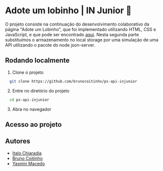 # Adote um lobinho | IN Junior 🐺

O projeto consiste na continuação do desenvolvimento colaborativo da página "Adote um Lobinho", que foi implementado utilizando HTML, CSS e JavaScript, e que pode ser encontrado [aqui](https://github.com/italo-ch/adote-um-lobinho). Nesta segunda parte substituímos o armazenamento no local storage por uma simulação de uma API utilizando o pacote do node json-server.

## Rodando localmente

1. Clone o projeto

```bash
  git clone https://github.com/brunocoitinho/ps-api-injunior
```

2. Entre no diretório do projeto

```bash
  cd ps-api-injunior
```

3. Abra no navegador

## Acesso ao projeto


## Autores

- [Italo Chiaradia](https://github.com/italo-ch)
- [Bruno Coitinho](https://github.com/brunocoitinho)
- [Yasmin Macedo](https://github.com/yasminmcedo11)
